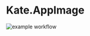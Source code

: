 # Kate.AppImage

![example workflow](https://github.com/nx-appbuild-hub/Kate.AppImage//actions/workflows/makefile.yml/badge.svg)
